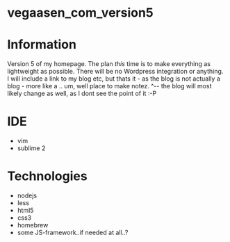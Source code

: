 vegaasen_com_version5
=====================

# Information 

Version 5 of my homepage. The plan _this_ time is to make everything as lightweight as possible. There will be no Wordpress integration or anything.
I will include a link to my blog etc, but thats it - as the blog is not actually a blog - more like a .. um, well place to make notez. 
^-- the blog will most likely change as well, as I dont see the point of it :-P

# IDE

* vim
* sublime 2

# Technologies

* nodejs
* less
* html5
* css3
* homebrew
* some JS-framework..if needed at all..?